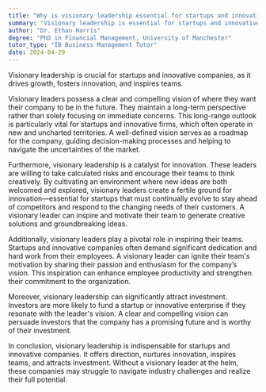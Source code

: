 ```yaml
---
title: "Why is visionary leadership essential for startups and innovative companies?"
summary: "Visionary leadership is essential for startups and innovative companies as it drives growth, fosters innovation, and inspires teams."
author: "Dr. Ethan Harris"
degree: "PhD in Financial Management, University of Manchester"
tutor_type: "IB Business Management Tutor"
date: 2024-04-29
---
```


Visionary leadership is crucial for startups and innovative companies, as it drives growth, fosters innovation, and inspires teams.

Visionary leaders possess a clear and compelling vision of where they want their company to be in the future. They maintain a long-term perspective rather than solely focusing on immediate concerns. This long-range outlook is particularly vital for startups and innovative firms, which often operate in new and uncharted territories. A well-defined vision serves as a roadmap for the company, guiding decision-making processes and helping to navigate the uncertainties of the market.

Furthermore, visionary leadership is a catalyst for innovation. These leaders are willing to take calculated risks and encourage their teams to think creatively. By cultivating an environment where new ideas are both welcomed and explored, visionary leaders create a fertile ground for innovation—essential for startups that must continually evolve to stay ahead of competitors and respond to the changing needs of their customers. A visionary leader can inspire and motivate their team to generate creative solutions and groundbreaking ideas.

Additionally, visionary leaders play a pivotal role in inspiring their teams. Startups and innovative companies often demand significant dedication and hard work from their employees. A visionary leader can ignite their team's motivation by sharing their passion and enthusiasm for the company’s vision. This inspiration can enhance employee productivity and strengthen their commitment to the organization.

Moreover, visionary leadership can significantly attract investment. Investors are more likely to fund a startup or innovative enterprise if they resonate with the leader's vision. A clear and compelling vision can persuade investors that the company has a promising future and is worthy of their investment.

In conclusion, visionary leadership is indispensable for startups and innovative companies. It offers direction, nurtures innovation, inspires teams, and attracts investment. Without a visionary leader at the helm, these companies may struggle to navigate industry challenges and realize their full potential.
    